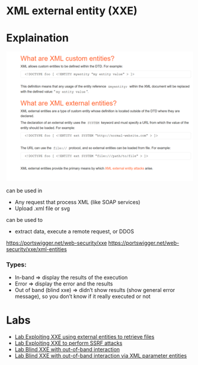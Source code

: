 # XML external entity (XXE)

# Explaination

<p align="center" width="100%">
  <img src="image1.png" width="800" hight="500"/>
</p>

can be used in
- Any request that process XML (like SOAP services)
- Upload .xml file or svg

can be used to

- extract data, execute a remote request, or DDOS

https://portswigger.net/web-security/xxe
https://portswigger.net/web-security/xxe/xml-entities

### Types:
- In-band ⇒ display the results of the execution
- Error ⇒ display the error and the results
- Out of band (blind xxe) ⇒ didn’t show results (show general error message), so you don’t know if it really executed or not

# Labs
- [Lab Exploiting XXE using external entities to retrieve files](https://github.com/aboelkassem/portswigger-labs/tree/main/XXE/Lab%20Exploiting%20XXE%20using%20external%20entities%20to%20retrieve%20files)
- [Lab Exploiting XXE to perform SSRF attacks](https://github.com/aboelkassem/portswigger-labs/tree/main/XXE/Lab%20Exploiting%20XXE%20to%20perform%20SSRF%20attacks)
- [Lab Blind XXE with out-of-band interaction](https://github.com/aboelkassem/portswigger-labs/tree/main/XXE/Lab%20Blind%20XXE%20with%20out-of-band%20interaction)
- [Lab Blind XXE with out-of-band interaction via XML parameter entities](https://github.com/aboelkassem/portswigger-labs/tree/main/XXE/Lab%20Blind%20XXE%20with%20out-of-band%20interaction%20via%20XML%20parameter%20entities)

